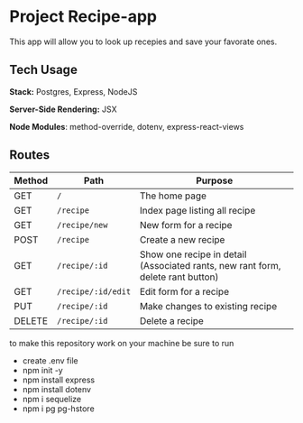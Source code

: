 # Project Recipe-app

This app will allow you to look up recepies and save your favorate ones.

## Tech Usage

**Stack:** Postgres, Express, NodeJS

**Server-Side Rendering:** JSX

**Node Modules**: method-override, dotenv, express-react-views

## Routes

| Method | Path | Purpose |
| ------ | ------------------------------------- | ----------------------------- |
| GET | `/` | The home page |
| GET | `/recipe` | Index page listing all recipe |
| GET | `/recipe/new` | New form for a recipe |
| POST | `/recipe` | Create a new recipe |
| GET | `/recipe/:id` | Show one recipe in detail (Associated rants, new rant form, delete rant button) |
| GET | `/recipe/:id/edit` | Edit form for a recipe |
| PUT | `/recipe/:id` | Make changes to existing recipe |
| DELETE | `/recipe/:id` | Delete a recipe |

to make this repository work on your machine be sure to run 
* create .env file
* npm init -y 
* npm install express
* npm install dotenv
* npm i sequelize
* npm i pg pg-hstore